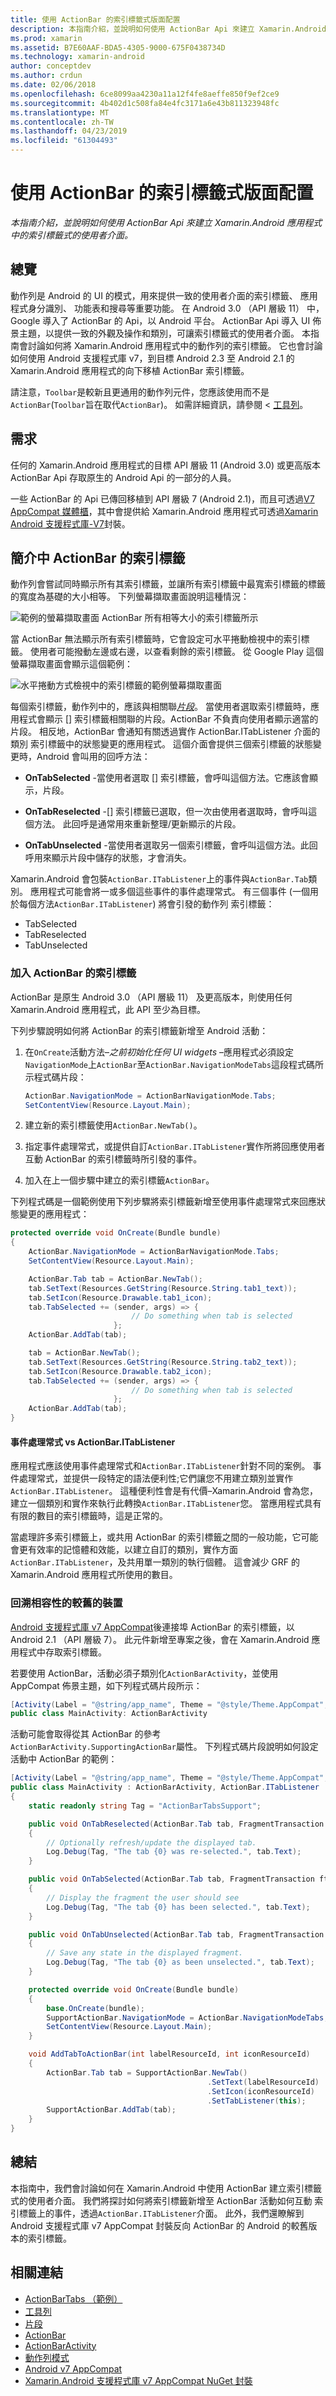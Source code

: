 ```yaml
---
title: 使用 ActionBar 的索引標籤式版面配置
description: 本指南介紹，並說明如何使用 ActionBar Api 來建立 Xamarin.Android 應用程式中的索引標籤式的使用者介面。
ms.prod: xamarin
ms.assetid: B7E60AAF-BDA5-4305-9000-675F0438734D
ms.technology: xamarin-android
author: conceptdev
ms.author: crdun
ms.date: 02/06/2018
ms.openlocfilehash: 6ce8099aa4230a11a12f4fe8aeffe850f9ef2ce9
ms.sourcegitcommit: 4b402d1c508fa84e4fc3171a6e43b811323948fc
ms.translationtype: MT
ms.contentlocale: zh-TW
ms.lasthandoff: 04/23/2019
ms.locfileid: "61304493"
---
```

# <a name="tabbed-layouts-with-the-actionbar"></a>使用 ActionBar 的索引標籤式版面配置

_本指南介紹，並說明如何使用 ActionBar Api 來建立 Xamarin.Android 應用程式中的索引標籤式的使用者介面。_


## <a name="overview"></a>總覽

動作列是 Android 的 UI 的模式，用來提供一致的使用者介面的索引標籤、 應用程式身分識別、 功能表和搜尋等重要功能。 在 Android 3.0 （API 層級 11） 中，Google 導入了 ActionBar 的 Api，以 Android 平台。 ActionBar Api 導入 UI 佈景主題，以提供一致的外觀及操作和類別，可讓索引標籤式的使用者介面。 本指南會討論如何將 Xamarin.Android 應用程式中的動作列的索引標籤。 它也會討論如何使用 Android 支援程式庫 v7，到目標 Android 2.3 至 Android 2.1 的 Xamarin.Android 應用程式的向下移植 ActionBar 索引標籤。 

請注意，`Toolbar`是較新且更通用的動作列元件，您應該使用而不是`ActionBar`(`Toolbar`旨在取代`ActionBar`)。 如需詳細資訊，請參閱 <<c0> [ 工具列](~/android/user-interface/controls/tool-bar/index.md)。 



## <a name="requirements"></a>需求

任何的 Xamarin.Android 應用程式的目標 API 層級 11 (Android 3.0) 或更高版本 ActionBar Api 存取原生的 Android Api 的一部分的人員。 

一些 ActionBar 的 Api 已傳回移植到 API 層級 7 (Android 2.1)，而且可透過[V7 AppCompat 媒體櫃](https://developer.android.com/tools/support-library/features.html#v7-appcompat)，其中會提供給 Xamarin.Android 應用程式可透過[Xamarin Android 支援程式庫-V7](https://www.nuget.org/packages/Xamarin.Android.Support.v7.AppCompat/)封裝。



## <a name="introducing-tabs-in-the-actionbar"></a>簡介中 ActionBar 的索引標籤

動作列會嘗試同時顯示所有其索引標籤，並讓所有索引標籤中最寬索引標籤的標籤的寬度為基礎的大小相等。 下列螢幕擷取畫面說明這種情況： 

![範例的螢幕擷取畫面 ActionBar 所有相等大小的索引標籤所示](with-action-bar-images/image1.png)

當 ActionBar 無法顯示所有索引標籤時，它會設定可水平捲動檢視中的索引標籤。 使用者可能撥動左邊或右邊，以查看剩餘的索引標籤。 從 Google Play 這個螢幕擷取畫面會顯示這個範例： 

![水平捲動方式檢視中的索引標籤的範例螢幕擷取畫面](with-action-bar-images/image2.png)

每個索引標籤，動作列中的，應該與相關聯[*片段*](~/android/platform/fragments/index.md)。 當使用者選取索引標籤時，應用程式會顯示 [] 索引標籤相關聯的片段。ActionBar 不負責向使用者顯示適當的片段。 相反地，ActionBar 會通知有關透過實作 ActionBar.ITabListener 介面的類別 索引標籤中的狀態變更的應用程式。 這個介面會提供三個索引標籤的狀態變更時，Android 會叫用的回呼方法： 

-  **OnTabSelected** -當使用者選取 [] 索引標籤，會呼叫這個方法。它應該會顯示，片段。

-  **OnTabReselected** -[] 索引標籤已選取，但一次由使用者選取時，會呼叫這個方法。 此回呼是通常用來重新整理/更新顯示的片段。

-  **OnTabUnselected** -當使用者選取另一個索引標籤，會呼叫這個方法。此回呼用來顯示片段中儲存的狀態，才會消失。

Xamarin.Android 會包裝`ActionBar.ITabListener`上的事件與`ActionBar.Tab`類別。 應用程式可能會將一或多個這些事件的事件處理常式。 有三個事件 (一個用於每個方法`ActionBar.ITabListener`) 將會引發的動作列 索引標籤： 

-  TabSelected
-  TabReselected
-  TabUnselected



### <a name="adding-tabs-to-the-actionbar"></a>加入 ActionBar 的索引標籤

ActionBar 是原生 Android 3.0 （API 層級 11） 及更高版本，則使用任何 Xamarin.Android 應用程式，此 API 至少為目標。 

下列步驟說明如何將 ActionBar 的索引標籤新增至 Android 活動： 

1. 在`OnCreate`活動方法&ndash;*之前初始化任何 UI widgets* &ndash;應用程式必須設定`NavigationMode`上`ActionBar`至`ActionBar.NavigationModeTabs`這段程式碼所示程式碼片段：

   ```csharp
   ActionBar.NavigationMode = ActionBarNavigationMode.Tabs;
   SetContentView(Resource.Layout.Main);
   ```

2. 建立新的索引標籤使用`ActionBar.NewTab()`。

3. 指定事件處理常式，或提供自訂`ActionBar.ITabListener`實作所將回應使用者互動 ActionBar 的索引標籤時所引發的事件。

4. 加入在上一個步驟中建立的索引標籤`ActionBar`。


下列程式碼是一個範例使用下列步驟將索引標籤新增至使用事件處理常式來回應狀態變更的應用程式： 

```csharp
protected override void OnCreate(Bundle bundle)
{
    ActionBar.NavigationMode = ActionBarNavigationMode.Tabs;
    SetContentView(Resource.Layout.Main);

    ActionBar.Tab tab = ActionBar.NewTab();
    tab.SetText(Resources.GetString(Resource.String.tab1_text));
    tab.SetIcon(Resource.Drawable.tab1_icon);
    tab.TabSelected += (sender, args) => {
                           // Do something when tab is selected
                       };
    ActionBar.AddTab(tab);

    tab = ActionBar.NewTab();
    tab.SetText(Resources.GetString(Resource.String.tab2_text));
    tab.SetIcon(Resource.Drawable.tab2_icon);
    tab.TabSelected += (sender, args) => {
                           // Do something when tab is selected
                       };
    ActionBar.AddTab(tab);
}
```


#### <a name="event-handlers-vs-actionbaritablistener"></a>事件處理常式 vs ActionBar.ITabListener

應用程式應該使用事件處理常式和`ActionBar.ITabListener`針對不同的案例。 事件處理常式，並提供一段特定的語法便利性;它們讓您不用建立類別並實作`ActionBar.ITabListener`。 這種便利性會是有代價&ndash;Xamarin.Android 會為您，建立一個類別和實作來執行此轉換`ActionBar.ITabListener`您。 當應用程式具有有限的數目的索引標籤時，這是正常的。 

當處理許多索引標籤上，或共用 ActionBar 的索引標籤之間的一般功能，它可能會更有效率的記憶體和效能，以建立自訂的類別，實作方面`ActionBar.ITabListener`，及共用單一類別的執行個體。 這會減少 GRF 的 Xamarin.Android 應用程式所使用的數目。 



### <a name="backwards-compatibility-for-older-devices"></a>回溯相容性的較舊的裝置

[Android 支援程式庫 v7 AppCompat](https://www.nuget.org/packages/Xamarin.Android.Support.v7.AppCompat/)後連接埠 ActionBar 的索引標籤，以 Android 2.1 （API 層級 7）。 此元件新增至專案之後，會在 Xamarin.Android 應用程式中存取索引標籤。

若要使用 ActionBar，活動必須子類別化`ActionBarActivity`，並使用 AppCompat 佈景主題，如下列程式碼片段所示：

```csharp
[Activity(Label = "@string/app_name", Theme = "@style/Theme.AppCompat", MainLauncher = true, Icon = "@drawable/ic_launcher")]
public class MainActivity: ActionBarActivity
```

活動可能會取得從其 ActionBar 的參考`ActionBarActivity.SupportingActionBar`屬性。 下列程式碼片段說明如何設定活動中 ActionBar 的範例：

```csharp
[Activity(Label = "@string/app_name", Theme = "@style/Theme.AppCompat", MainLauncher = true, Icon = "@drawable/ic_launcher")]
public class MainActivity : ActionBarActivity, ActionBar.ITabListener
{
    static readonly string Tag = "ActionBarTabsSupport";

    public void OnTabReselected(ActionBar.Tab tab, FragmentTransaction ft)
    {
        // Optionally refresh/update the displayed tab.
        Log.Debug(Tag, "The tab {0} was re-selected.", tab.Text);
    }

    public void OnTabSelected(ActionBar.Tab tab, FragmentTransaction ft)
    {
        // Display the fragment the user should see
        Log.Debug(Tag, "The tab {0} has been selected.", tab.Text);
    }

    public void OnTabUnselected(ActionBar.Tab tab, FragmentTransaction ft)
    {
        // Save any state in the displayed fragment.
        Log.Debug(Tag, "The tab {0} as been unselected.", tab.Text);
    }

    protected override void OnCreate(Bundle bundle)
    {
        base.OnCreate(bundle);
        SupportActionBar.NavigationMode = ActionBar.NavigationModeTabs;
        SetContentView(Resource.Layout.Main);
    }

    void AddTabToActionBar(int labelResourceId, int iconResourceId)
    {
        ActionBar.Tab tab = SupportActionBar.NewTab()
                                            .SetText(labelResourceId)
                                            .SetIcon(iconResourceId)
                                            .SetTabListener(this);
        SupportActionBar.AddTab(tab);
    }
}
```


## <a name="summary"></a>總結

本指南中，我們會討論如何在 Xamarin.Android 中使用 ActionBar 建立索引標籤式的使用者介面。 我們將探討如何將索引標籤新增至 ActionBar 活動如何互動 索引標籤上的事件，透過`ActionBar.ITabListener`介面。 此外，我們還瞭解到 Android 支援程式庫 v7 AppCompat 封裝反向 ActionBar 的 Android 的較舊版本的索引標籤。 


## <a name="related-links"></a>相關連結

- [ActionBarTabs （範例）](https://developer.xamarin.com/samples/monodroid/UserInterface/ActionBarTabs/)
- [工具列](~/android/user-interface/controls/tool-bar/index.md)
- [片段](~/android/platform/fragments/index.md)
- [ActionBar](https://developer.android.com/guide/topics/ui/actionbar.html)
- [ActionBarActivity](https://developer.android.com/reference/android/support/v7/app/ActionBarActivity.html)
- [動作列模式](https://developer.android.com/design/patterns/actionbar.html)
- [Android v7 AppCompat](https://developer.android.com/tools/support-library/features.html#v7-appcompat)
- [Xamarin.Android 支援程式庫 v7 AppCompat NuGet 封裝](https://www.nuget.org/packages/Xamarin.Android.Support.v7.AppCompat/)
